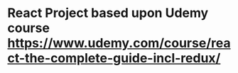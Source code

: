 # React Project based upon Udemy course https://www.udemy.com/course/react-the-complete-guide-incl-redux/